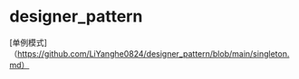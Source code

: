 # designer_pattern

[单例模式]（https://github.com/LiYanghe0824/designer_pattern/blob/main/singleton.md）
